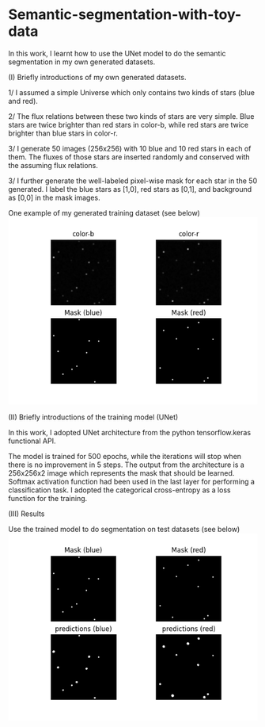 # Semantic-segmentation-with-toy-data
In this work, I learnt how to use the UNet model to do the semantic segmentation in my own generated datasets. 

(I) Briefly introductions of my own generated datasets.

1/ I assumed a simple Universe which only contains two kinds of stars (blue and red). 

2/ The flux relations between these two kinds of stars are very simple. Blue stars are twice brighter than red stars in color-b, while red stars are twice brighter than blue stars in color-r. 

3/ I generate 50 images (256x256) with 10 blue and 10 red stars in each of them. The fluxes of those stars are inserted randomly and conserved with the assuming flux relations.

3/ I further generate the well-labeled pixel-wise mask for each star in the 50 generated. I label the blue stars as [1,0], red stars as [0,1], and background as [0,0] in the mask images. 

One example of my generated training dataset (see below)
![image](https://github.com/bobby891018/Semantic-segmentation-with-toy-data/blob/master/Figures/train.png)


(II) Briefly introductions of the training model (UNet)

In this work, I adopted UNet architecture from the python tensorflow.keras functional API. 

The model is trained for 500 epochs, while the iterations will stop when there is no improvement in 5 steps. The output from the architecture is a 256x256x2 image which represents the mask that should be learned. Softmax activation function had been used in the last layer for performing a classification task. I adopted the categorical cross-entropy as a loss function for the training.

(III) Results

Use the trained model to do segmentation on test datasets (see below)
![image](https://github.com/bobby891018/Semantic-segmentation-with-toy-data/blob/master/Figures/results.png)
